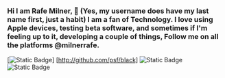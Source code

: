 ### Hi I am Rafe Milner, 👋 (Yes, my username does have my last name first, just a habit) I am a fan of Technology. I love using Apple devices, testing beta software, and sometimes if I'm feeling up to it, developing a couple of things, Follow me on all the platforms @milnerrafe.
[![Static Badge](https://img.shields.io/badge/threads-%40milnerrafe-purple?style=for-the-badge&logo=threads&logoColor=%23FFFFFF)] [http://github.com/psf/black]
 ![Static Badge](https://img.shields.io/badge/YouTube-%40milnerrafe-red?style=for-the-badge&logo=Youtube) ![Static Badge](https://img.shields.io/badge/Twitter-%40milnerrafe-blue?style=for-the-badge&logo=twitter&logoColor=%23FFFFFF)
